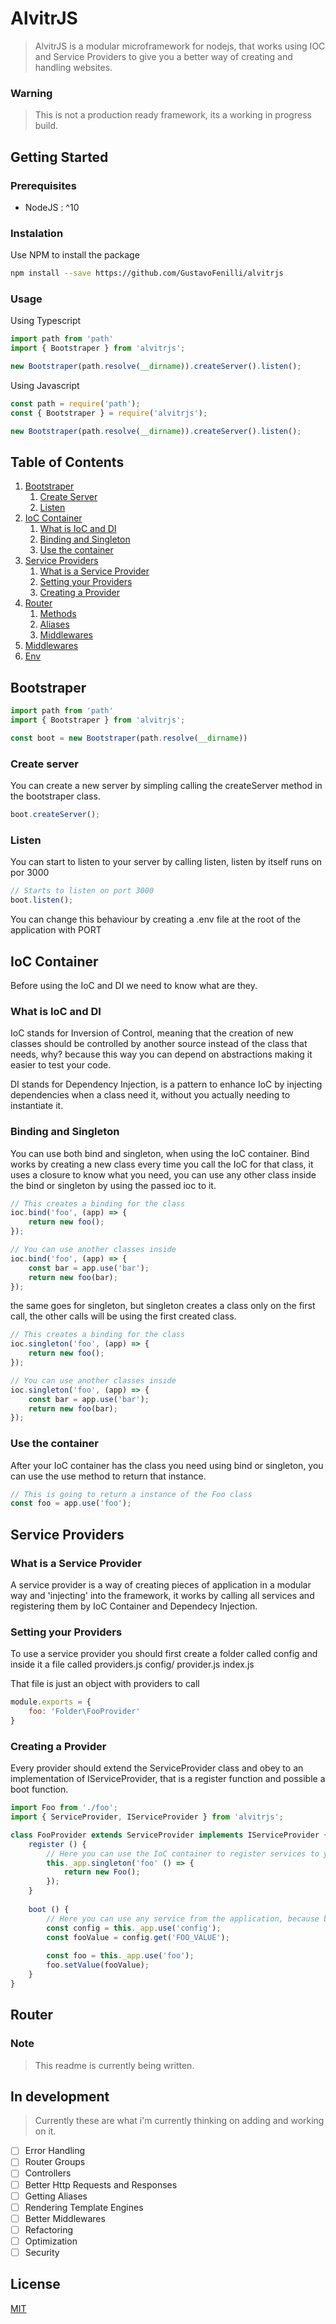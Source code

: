 # AlvitrJS

> AlvitrJS is a modular microframework for nodejs, that works using IOC and Service Providers to give you a better way of creating and handling websites.

### Warning

> This is not a production ready framework, its a working in progress build.

## Getting Started

### Prerequisites

- NodeJS : ^10

### Instalation

Use NPM to install the package

```bash
npm install --save https://github.com/GustavoFenilli/alvitrjs
```

### Usage

Using Typescript

```typescript
import path from 'path'
import { Bootstraper } from 'alvitrjs';

new Bootstraper(path.resolve(__dirname)).createServer().listen();
```

Using Javascript

```javascript
const path = require('path');
const { Bootstraper } = require('alvitrjs');

new Bootstraper(path.resolve(__dirname)).createServer().listen();
```

## Table of Contents

1. [Bootstraper](#bootstraper)
    1. [Create Server](#create-server)
    2. [Listen](#listen)
2. [IoC Container](#ioc-container)
    1. [What is IoC and DI](#what-is-ioc-and-di)
    2. [Binding and Singleton](#binding-and-singleton)
    3. [Use the container](#use-the-container)
3. [Service Providers](#service-providers)
    1. [What is a Service Provider](#what-is-a-service-provider)
    2. [Setting your Providers](#setting-your-providers)
    3. [Creating a Provider](#creating-a-provider)
4. [Router](#router)
    1. [Methods](#methods)
    2. [Aliases](#aliases)
    3. [Middlewares](#router-middlewares)
5. [Middlewares](#middlewares)
6. [Env](#env)

## Bootstraper

```typescript
import path from 'path'
import { Bootstraper } from 'alvitrjs';

const boot = new Bootstraper(path.resolve(__dirname))
```
### Create server

You can create a new server by simpling calling the createServer method in the bootstraper class.

```javascript
boot.createServer();
```

### Listen

You can start to listen to your server by calling listen, listen by itself runs on por 3000

```javascript
// Starts to listen on port 3000
boot.listen();
```

You can change this behaviour by creating a .env file at the root of the application with PORT

## IoC Container

Before using the IoC and DI we need to know what are they.

### What is IoC and DI

IoC stands for Inversion of Control, meaning that the creation of new classes should be controlled by another
source instead of the class that needs, why? because this way you can depend on abstractions making it easier to test your code.

DI stands for Dependency Injection, is a pattern to enhance IoC by injecting dependencies when a class need it, without you
actually needing to instantiate it.

### Binding and Singleton

You can use both bind and singleton, when using the IoC container.
Bind works by creating a new class every time you call the IoC for that class, it uses a closure to know what you need,
you can use any other class inside the bind or singleton by using the passed ioc to it.

```javascript
// This creates a binding for the class
ioc.bind('foo', (app) => {
    return new foo();
});

// You can use another classes inside
ioc.bind('foo', (app) => {
    const bar = app.use('bar');
    return new foo(bar);
});
```
the same goes for singleton, but singleton creates a class only on the first call, the other calls will be using the first created class.

```javascript
// This creates a binding for the class
ioc.singleton('foo', (app) => {
    return new foo();
});

// You can use another classes inside
ioc.singleton('foo', (app) => {
    const bar = app.use('bar');
    return new foo(bar);
});
```
### Use the container

After your IoC container has the class you need using bind or singleton, you can use the use method to return that instance.

```javascript
// This is going to return a instance of the Foo class
const foo = app.use('foo');
```

## Service Providers

### What is a Service Provider

A service provider is a way of creating pieces of application in a modular way and 'injecting' into the framework,
it works by calling all services and registering them by IoC Container and Dependecy Injection.

### Setting your Providers

To use a service provider you should first create a folder called config and inside it a file called providers.js
config/
    provider.js
index.js

That file is just an object with providers to call

```javascript
module.exports = {
    foo: 'Folder\FooProvider'
}
```

### Creating a Provider

Every provider should extend the ServiceProvider class and obey to an implementation of IServiceProvider, that is a register function and possible a boot function.

```javascript
import Foo from './foo';
import { ServiceProvider, IServiceProvider } from 'alvitrjs';

class FooProvider extends ServiceProvider implements IServiceProvider {
    register () {
        // Here you can use the IoC container to register services to your application
        this._app.singleton('foo' () => {
            return new Foo();
        });
    }
    
    boot () {
        // Here you can use any service from the application, because boot runs after all providers are registered.
        const config = this._app.use('config');
        const fooValue = config.get('FOO_VALUE');
        
        const foo = this._app.use('foo');
        foo.setValue(fooValue);
    }
}
```

## Router

### Note

> This readme is currently being written.

## In development

> Currently these are what i'm currently thinking on adding and working on it.

- [ ] Error Handling
- [ ] Router Groups
- [ ] Controllers
- [ ] Better Http Requests and Responses
- [ ] Getting Aliases
- [ ] Rendering Template Engines
- [ ] Better Middlewares
- [ ] Refactoring
- [ ] Optimization
- [ ] Security

## License
[MIT](https://choosealicense.com/licenses/mit/)
